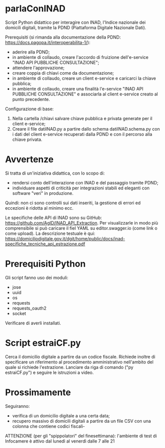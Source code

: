 # parlaConINAD

Script Python didattico per interagire con INAD, l'Indice nazionale dei domicili digitali, tramite la PDND (Piattaforma Digitale Nazionale Dati).

Prerequisiti (si rimanda alla documentazione della PDND: https://docs.pagopa.it/interoperabilita-1/):
- aderire alla PDND;
- in ambiente di collaudo, creare l'accordo di fruizione dell'e-service "INAD API PUBBLICHE CONSULTAZIONE";
- attendere l'approvazione;
- creare coppia di chiavi come da documentazione;
- in ambiente di collaudo, creare un client e-service e caricarci la chiave pubblica;
- in ambiente di collaudo, creare una finalità l'e-service "INAD API PUBBLICHE CONSULTAZIONE" e associarla al client e-service creato al punto precedente.

Configurazione di base:
1) Nella cartella /chiavi salvare chiave pubblica e privata generate per il client e-service;
2) Creare il file datiINAD.py a partire dallo schema datiINAD.schema.py con i dati del client e-service recuperati dalla PDND e con il percorso alla chiave privata.

# Avvertenze

Si tratta di un'iniziativa didattica, con lo scopo di:
- rendersi conto dell'interazione con INAD e del passaggio tramite PDND;
- individuare aspetti di criticità per integrazioni stabili ed eleganti con software "veri" in produzione.

Quindi: non ci sono controlli sui dati inseriti, la gestione di errori ed eccezioni è ridotta al minimo ecc.

Le specifiche delle API di INAD sono su GitHub: https://github.com/AgID/INAD_API_Extraction.
Per visualizzarle in modo più comprensibile si può caricare il fiel YAML su editor.swagger.io (come link o come upload).
La descrizione testuale è qui: https://domiciliodigitale.gov.it/dgit/home/public/docs/inad-specifiche_tecniche_api_estrazione.pdf

# Prerequisiti Python

Gli script fanno uso dei moduli:
- jose
- uuid
- os
- requests
- requests_oauth2
- socket
  
Verificare di averli installati.


# Script estraiCF.py

Cerca il domicilio digitale a partire da un codice fiscale. Richiede inoltre di specificare un riferimento al procedimento amministrativo nell'ambito del quale si richiede l'estrazione.
Lanciare da riga di comando ("py estraiCF.py") e seguire le istruzioni a video.

# Prossimamente
Seguiranno:
- verifica di un domicilio digitale a una certa data;
- recupero massivo di domicili digitali a partire da un file CSV con una colonna che contiene codici fiscali-

ATTENZIONE (per gli "spippolatori" del finesettimana): l'ambiente di test di Infocamere è attivo dal lunedì al venerdì dalle 7 alle 21

